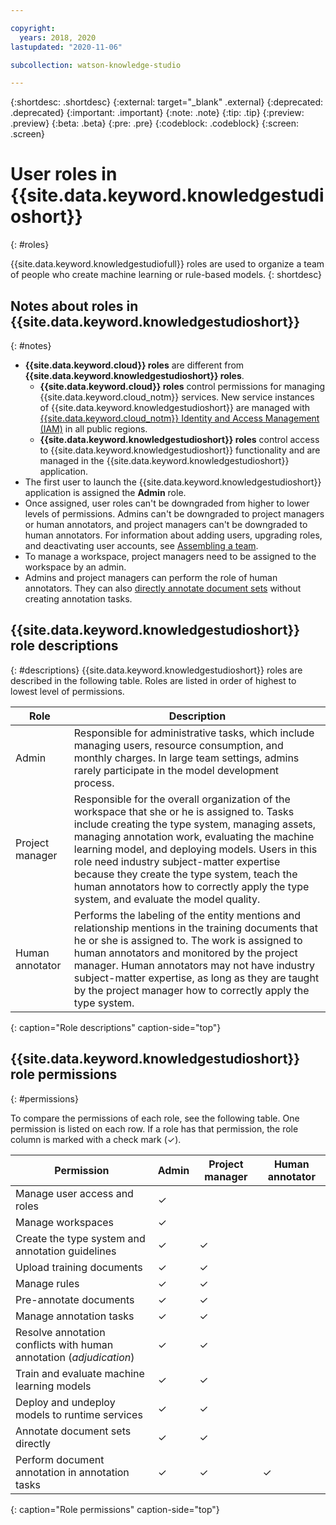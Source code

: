 ```yaml
---

copyright:
  years: 2018, 2020
lastupdated: "2020-11-06"

subcollection: watson-knowledge-studio

---
```


{:shortdesc: .shortdesc}
{:external: target="_blank" .external}
{:deprecated: .deprecated}
{:important: .important}
{:note: .note}
{:tip: .tip}
{:preview: .preview}
{:beta: .beta}
{:pre: .pre}
{:codeblock: .codeblock}
{:screen: .screen}

# User roles in {{site.data.keyword.knowledgestudioshort}}
{: #roles}

{{site.data.keyword.knowledgestudiofull}} roles are used to organize a team of people who create machine learning or rule-based models.
{: shortdesc}

## Notes about roles in {{site.data.keyword.knowledgestudioshort}}
{: #notes}

- **{{site.data.keyword.cloud}} roles** are different from **{{site.data.keyword.knowledgestudioshort}} roles**.
  - **{{site.data.keyword.cloud}} roles** control permissions for managing {{site.data.keyword.cloud_notm}} services. New service instances of {{site.data.keyword.knowledgestudioshort}} are managed with [{{site.data.keyword.cloud_notm}} Identity and Access Management (IAM)](/docs/iam) in all public regions.
  - **{{site.data.keyword.knowledgestudioshort}} roles** control access to {{site.data.keyword.knowledgestudioshort}} functionality and are managed in the {{site.data.keyword.knowledgestudioshort}} application.
- The first user to launch the {{site.data.keyword.knowledgestudioshort}} application is assigned the **Admin** role.
- Once assigned, user roles can't be downgraded from higher to lower levels of permissions. Admins can't be downgraded to project managers or human annotators, and project managers can't be downgraded to human annotators. For information about adding users, upgrading roles, and deactivating user accounts, see [Assembling a team](/docs/watson-knowledge-studio?topic=watson-knowledge-studio-team).
- To manage a workspace, project managers need to be assigned to the workspace by an admin.
- Admins and project managers can perform the role of human annotators. They can also [directly annotate document sets](/docs/watson-knowledge-studio?topic=watson-knowledge-studio-annotating-document-sets-directly) without creating annotation tasks.

## {{site.data.keyword.knowledgestudioshort}} role descriptions
{: #descriptions}
{{site.data.keyword.knowledgestudioshort}} roles are described in the following table. Roles are listed in order of highest to lowest level of permissions.

| Role | Description |
|------|-------------|
| Admin | Responsible for administrative tasks, which include managing users, resource consumption, and monthly charges. In large team settings, admins rarely participate in the model development process.
| Project manager | Responsible for the overall organization of the workspace that she or he is assigned to. Tasks include creating the type system, managing assets, managing annotation work, evaluating the machine learning model, and deploying models. Users in this role need industry subject-matter expertise because they create the type system, teach the human annotators how to correctly apply the type system, and evaluate the model quality. |
| Human annotator | Performs the labeling of the entity mentions and relationship mentions in the training documents that he or she is assigned to. The work is assigned to human annotators and monitored by the project manager. Human annotators may not have industry subject-matter expertise, as long as they are taught by the project manager how to correctly apply the type system. |
{: caption="Role descriptions" caption-side="top"}

## {{site.data.keyword.knowledgestudioshort}} role permissions
{: #permissions}

To compare the permissions of each role, see the following table. One permission is listed on each row. If a role has that permission, the role column is marked with a check mark (&checkmark;).

| Permission | Admin | Project manager | Human annotator |
|------------|-------|-----------------|-----------------|
| Manage user access and roles | &checkmark; |  |  |
| Manage workspaces | &checkmark; |  |  |
| Create the type system and annotation guidelines | &checkmark; | &checkmark; |  |
| Upload training documents | &checkmark; | &checkmark; |  |
| Manage rules | &checkmark; | &checkmark; |  |
| Pre-annotate documents | &checkmark; | &checkmark; |  |
| Manage annotation tasks | &checkmark; | &checkmark; |  |
| Resolve annotation conflicts with human annotation (*adjudication*) | &checkmark; | &checkmark; |  |
| Train and evaluate machine learning models | &checkmark; | &checkmark; |  |
| Deploy and undeploy models to runtime services | &checkmark; | &checkmark; |  |
| Annotate document sets directly | &checkmark; | &checkmark; | |
| Perform document annotation in annotation tasks | &checkmark; | &checkmark; | &checkmark; |
{: caption="Role permissions" caption-side="top"}
